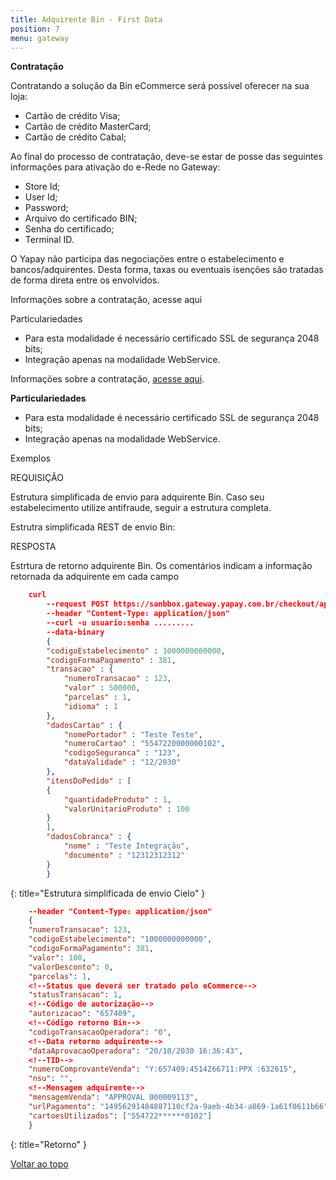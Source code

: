 ```yaml
---
title: Adquirente Bin - First Data
position: 7
menu: gateway
---
```


**Contratação**

Contratando a solução da Bin eCommerce será possível oferecer na sua loja:

* Cartão de crédito Visa;
* Cartão de crédito MasterCard;
* Cartão de crédito Cabal;

Ao final do processo de contratação, deve-se estar de posse das seguintes informações para ativação do e-Rede no Gateway:

* Store Id;
* User Id;
* Password;
* Arquivo do certificado BIN;
* Senha do certificado;
* Terminal ID.

O Yapay não participa das negociações entre o estabelecimento e bancos/adquirentes. Desta forma, taxas ou eventuais isenções são tratadas de forma direta entre os envolvidos.

Informações sobre a contratação, acesse aqui

Particulariedades

* Para esta modalidade é necessário certificado SSL de segurança 2048 bits;
* Integração apenas na modalidade WebService.

Informações sobre a contratação, <a href="https://www.bin.com.br/content/bin/pt_br/home/peca-ja/solicite-seu-credenciamento.html" target="_blank" class="linkPadraoVerde">acesse aqui</a>.

**Particulariedades**

* Para esta modalidade é necessário certificado SSL de segurança 2048 bits;
* Integração apenas na modalidade WebService.


Exemplos

REQUISIÇÃO

Estrutura simplificada de envio para adquirente Bin. Caso seu estabelecimento utilize antifraude, seguir a estrutura completa.

Estrutra simplificada REST de envio Bin:

RESPOSTA

Estrtura de retorno adquirente Bin. Os comentários indicam a informação retornada da adquirente em cada campo

~~~json
    curl
        --request POST https://sanbbox.gateway.yapay.com.br/checkout/api/v3/transacao
        --header "Content-Type: application/json"
        --curl -u usuario:senha .........
        --data-binary
        {
        "codigoEstabelecimento" : 1000000000000,
        "codigoFormaPagamento" : 381,
        "transacao" : {
            "numeroTransacao" : 123,
            "valor" : 500000,
            "parcelas" : 1,
            "idioma" : 1
        },
        "dadosCartao" : {
            "nomePortador" : "Teste Teste",
            "numeroCartao" : "5547220000000102",
            "codigoSeguranca" : "123",
            "dataValidade" : "12/2030"
        },
        "itensDoPedido" : [
        {
            "quantidadeProduto" : 1,
            "valorUnitarioProduto" : 100
        }
        ],
        "dadosCobranca" : {
            "nome" : "Teste Integração",
            "documento" : "12312312312"
        }
        }
~~~
{: title="Estrutura simplificada de envio Cielo" }

~~~json
    --header "Content-Type: application/json"
    {
    "numeroTransacao": 123,
    "codigoEstabelecimento": "1000000000000",
    "codigoFormaPagamento": 381,
    "valor": 100,
    "valorDesconto": 0,
    "parcelas": 1,
    <!--Status que deverá ser tratado pelo eCommerce-->
    "statusTransacao": 1,
    <!--Código de autorização-->
    "autorizacao": "657409",
    <!--Código retorno Bin-->
    "codigoTransacaoOperadora": "0",
    <!--Data retorno adquirente-->
    "dataAprovacaoOperadora": "20/10/2030 16:36:43",
    <!--TID-->
    "numeroComprovanteVenda": "Y:657409:4514266711:PPX :632615",
    "nsu": "",
    <!--Mensagem adquirente-->
    "mensagemVenda": "APPROVAL 000009113",
    "urlPagamento": "14956291484887110cf2a-9aeb-4b34-a869-1a61f0611b66",
    "cartoesUtilizados": ["554722******0102"]
    }
~~~
{: title="Retorno" }


<div class="voltar-ao-topo"><a href="#"><i class="fa fa-arrow-up" aria-hidden="true"></i>Voltar ao topo</a></div>